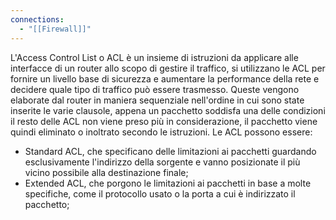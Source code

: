 ```yaml
---
connections:
  - "[[Firewall]]"
---
```

L'Access Control List o ACL è un insieme di istruzioni da applicare alle interfacce di un router allo scopo di gestire il traffico, si utilizzano le ACL per fornire un livello base di sicurezza e aumentare la performance della rete e decidere quale tipo di traffico può essere trasmesso. Queste vengono elaborate dal router in maniera sequenziale nell'ordine in cui sono state inserite le varie clausole, appena un pacchetto soddisfa una delle condizioni il resto delle ACL non viene preso più in considerazione, il pacchetto viene quindi eliminato o inoltrato secondo le istruzioni.
Le ACL possono essere:
- Standard ACL, che specificano delle limitazioni ai pacchetti guardando esclusivamente l'indirizzo della sorgente e vanno posizionate il più vicino possibile alla destinazione finale;
- Extended ACL, che porgono le limitazioni ai pacchetti in base a molte specifiche, come il protocollo usato o la porta a cui è indirizzato il pacchetto;